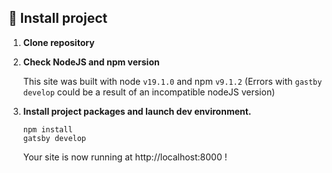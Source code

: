 ## 🚀 Install project

1.  **Clone repository**

2.  **Check NodeJS and npm version**

    This site was built with node `v19.1.0` and npm `v9.1.2`
    (Errors with `gastby develop` could be a result of an incompatible nodeJS version)

3.  **Install project packages and launch dev environment.**

    ```shell
    npm install
    gatsby develop
    ```

    Your site is now running at http://localhost:8000 !
